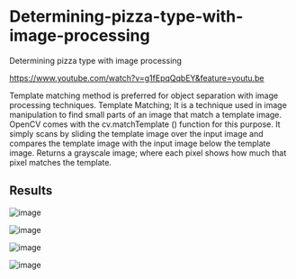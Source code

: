 # Determining-pizza-type-with-image-processing
Determining pizza type with image processing

https://www.youtube.com/watch?v=g1fEpqQqbEY&feature=youtu.be

Template matching method is preferred for object separation with image processing techniques.
Template Matching; It is a technique used in image manipulation to find small parts of an image that match a template image.
OpenCV comes with the cv.matchTemplate () function for this purpose. It simply scans by sliding the template image over the input image and compares the template image with the input image below the template image. Returns a grayscale image; where each pixel shows how much that pixel matches the template.

## Results

![image](https://user-images.githubusercontent.com/62267463/114469636-3649d300-9bf6-11eb-8fd0-c59864db48ca.png)

![image](https://user-images.githubusercontent.com/62267463/114469649-406bd180-9bf6-11eb-8bba-32c8d0484568.png)

![image](https://user-images.githubusercontent.com/62267463/114469688-4d88c080-9bf6-11eb-906e-25b387896b00.png)

![image](https://user-images.githubusercontent.com/62267463/114469732-5b3e4600-9bf6-11eb-9b3c-d104861f514a.png)


